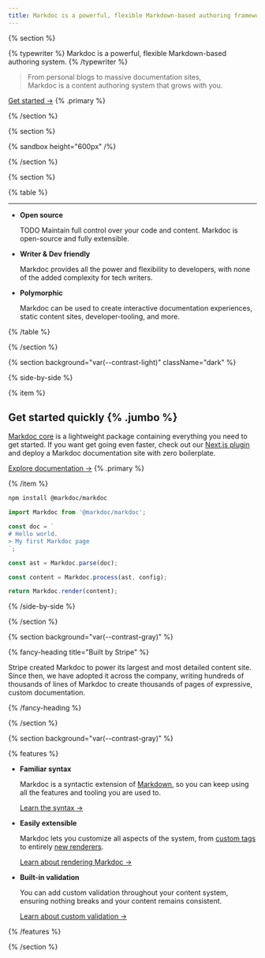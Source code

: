 ```yaml
---
title: Markdoc is a powerful, flexible Markdown-based authoring framework
---
```


{% section %}

{% typewriter %}
Markdoc is a powerful, flexible Markdown-based authoring system.
{% /typewriter %}

> From personal blogs to massive documentation sites,  
> Markdoc is a content authoring system that grows with you.

[Get started&nbsp;→](/docs/getting-started) {% .primary %}

{% /section %}

{% section %}

{% sandbox height="600px" /%}

{% /section %}

{% section %}

{% table %}

---

- **Open source**

  TODO Maintain full control over your code and content. Markdoc is open-source and fully extensible.

- **Writer & Dev friendly**

  Markdoc provides all the power and flexibility to developers, with none of the added complexity for tech writers.

- **Polymorphic**

  Markdoc can be used to create interactive documentation experiences, static content sites, developer-tooling, and more.

{% /table %}

{% /section %}

{% section background="var(--contrast-light)" className="dark" %}

{% side-by-side %}

{% item %}

## Get started quickly {% .jumbo %}

[Markdoc core](https://github.com/markdoc/markdoc) is a lightweight package containing everything you need to get started. If you want get going even faster, check out our [Next.js plugin](https://github.com/markdoc/next.js) and deploy a Markdoc documentation site with zero boilerplate.

[Explore documentation&nbsp;→](/docs/getting-started) {% .primary %}

{% /item %}

```bash
npm install @markdoc/markdoc
```

```js
import Markdoc from '@markdoc/markdoc';

const doc = `
# Hello world.
> My first Markdoc page
`;

const ast = Markdoc.parse(doc);

const content = Markdoc.process(ast, config);

return Markdoc.render(content);
```

{% /side-by-side %}

{% /section %}

{% section background="var(--contrast-gray)" %}

{% fancy-heading title="Built by Stripe" %}

Stripe created Markdoc to power its largest and most detailed content site. Since then, we have adopted it across the company, writing hundreds of thousands of lines of Markdoc to create thousands of pages of expressive, custom documentation.

{% /fancy-heading %}

{% /section %}

{% section background="var(--contrast-gray)" %}

{% features %}

- **Familiar syntax**

  Markdoc is a syntactic extension of [Markdown](https://commonmark.org/), so you can keep using all the features and tooling you are used to.

  [Learn the syntax&nbsp;→](/docs/syntax)

- **Easily extensible**

  Markdoc lets you customize all aspects of the system, from [custom tags](/docs/tags) to entirely [new renderers](/docs/rendering).

  [Learn about rendering Markdoc&nbsp;→](/docs/rendering)

- **Built-in validation**

  You can add custom validation throughout your content system, ensuring nothing breaks and your content remains consistent.

  [Learn about custom validation&nbsp;→](/docs/validation)

{% /features %}

{% /section %}

